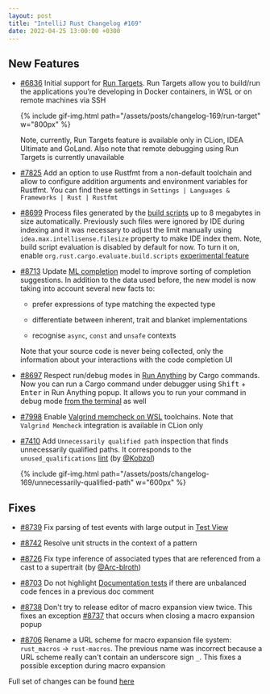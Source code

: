 ```yaml
---
layout: post
title: "IntelliJ Rust Changelog #169"
date: 2022-04-25 13:00:00 +0300
---
```



## New Features

* [#6836] Initial support for [Run Targets](https://blog.jetbrains.com/idea/2021/01/run-targets-run-and-debug-your-app-in-the-desired-environment/).
  Run Targets allow you to build/run the applications you’re developing in Docker containers, in WSL or on remote machines via SSH

  {% include gif-img.html path="/assets/posts/changelog-169/run-target" w="800px" %}

  Note, currently, Run Targets feature is available only in CLion, IDEA Ultimate and GoLand.
  Also note that remote debugging using Run Targets is currently unavailable

* [#7825] Add an option to use Rustfmt from a non-default toolchain and
  allow to configure addition arguments and environment variables for Rustfmt.
  You can find these settings in `Settings | Languages & Frameworks | Rust | Rustfmt`

* [#8699] Process files generated by the [build scripts](https://doc.rust-lang.org/cargo/reference/build-scripts.html) up to 8 megabytes in size automatically.
  Previously such files were ignored by IDE during indexing and it was necessary to adjust the limit manually using `idea.max.intellisense.filesize` property to make IDE index them.
  Note, build script evaluation is disabled by default for now. To turn it on, enable `org.rust.cargo.evaluate.build.scripts` [experimental feature][experimental features]

* [#8713] Update [ML completion] model to improve sorting of completion suggestions.
  In addition to the data used before, the new model is now taking into account several new facts to:

  * prefer expressions of type matching the expected type

  * differentiate between inherent, trait and blanket implementations

  * recognise `async`, `const` and `unsafe` contexts

  Note that your source code is never being collected, only the information about your interactions with the code completion UI

* [#8697] Respect run/debug modes in [Run Anything] by Cargo commands.
  Now you can run a Cargo command under debugger using <kbd>Shift</kbd> + <kbd>Enter</kbd> in Run Anything popup.
  It allows you to run your command in debug mode [from the terminal](https://blog.jetbrains.com/idea/2020/07/run-ide-features-from-the-terminal/) as well

* [#7998] Enable [Valgrind memcheck on WSL](https://www.jetbrains.com/help/clion/memory-profiling-with-valgrind.html#valgrind-wsl) toolchains.
  Note that `Valgrind Memcheck` integration is available in CLion only

* [#7410] Add `Unnecessarily qualified path` inspection that finds unnecessarily qualified paths.
  It corresponds to the `unused_qualifications` [lint](https://doc.rust-lang.org/rustc/lints/index.html) (by [@Kobzol])

  {% include gif-img.html path="/assets/posts/changelog-169/unnecessarily-qualified-path" w="600px" %}

## Fixes

* [#8739] Fix parsing of test events with large output in [Test View]

* [#8742] Resolve unit structs in the context of a pattern

* [#8726] Fix type inference of associated types that are referenced from a cast to a supertrait (by [@Arc-blroth])

* [#8703] Do not highlight [Documentation tests] if there are unbalanced code fences in a previous doc comment

* [#8738] Don't try to release editor of macro expansion view twice.
  This fixes an exception [#8737] that occurs when closing a macro expansion popup

* [#8706] Rename a URL scheme for macro expansion file system: `rust_macros` -> `rust-macros`.
  The previous name was incorrect because a URL scheme really can't contain an underscore sign `_`.
  This fixes a possible exception during macro expansion

Full set of changes can be found [here](https://github.com/intellij-rust/intellij-rust/milestone/77?closed=1)

[@Arc-blroth]: https://github.com/Arc-blroth
[@Kobzol]: https://github.com/Kobzol

[#6836]: https://github.com/intellij-rust/intellij-rust/pull/6836
[#7410]: https://github.com/intellij-rust/intellij-rust/pull/7410
[#7825]: https://github.com/intellij-rust/intellij-rust/pull/7825
[#7998]: https://github.com/intellij-rust/intellij-rust/pull/7998
[#8675]: https://github.com/intellij-rust/intellij-rust/pull/8675
[#8697]: https://github.com/intellij-rust/intellij-rust/pull/8697
[#8699]: https://github.com/intellij-rust/intellij-rust/pull/8699
[#8703]: https://github.com/intellij-rust/intellij-rust/pull/8703
[#8706]: https://github.com/intellij-rust/intellij-rust/pull/8706
[#8713]: https://github.com/intellij-rust/intellij-rust/pull/8713
[#8726]: https://github.com/intellij-rust/intellij-rust/pull/8726
[#8738]: https://github.com/intellij-rust/intellij-rust/pull/8738
[#8739]: https://github.com/intellij-rust/intellij-rust/pull/8739
[#8742]: https://github.com/intellij-rust/intellij-rust/pull/8742

[ML completion]: https://plugins.jetbrains.com/plugin/8182-rust/docs/rust-code-completion.html#ml-completion
[experimental features]: https://plugins.jetbrains.com/plugin/8182-rust/docs/rust-faq.html#experimental-features
[Run Anything]: https://www.jetbrains.com/help/idea/running-anything.html
[Test View]: https://plugins.jetbrains.com/plugin/8182-rust/custom-pages/docs/rust-testing.html
[Documentation tests]: https://doc.rust-lang.org/rustdoc/documentation-tests.html#documentation-tests
[#8737]: https://github.com/intellij-rust/intellij-rust/issues/8737
